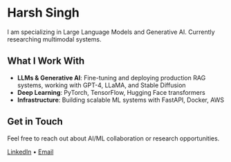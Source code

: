 # Harsh Singh

 I am specializing in Large Language Models and Generative AI. Currently researching multimodal systems.

## What I Work With

- **LLMs & Generative AI**: Fine-tuning and deploying production RAG systems, working with GPT-4, LLaMA, and Stable Diffusion
- **Deep Learning**: PyTorch, TensorFlow, Hugging Face transformers
- **Infrastructure**: Building scalable ML systems with FastAPI, Docker, AWS


## Get in Touch

Feel free to reach out about AI/ML collaboration or research opportunities.

[LinkedIn](https://linkedin.com/in/harsh-singh-31430635b) • [Email](mailto:harsh_202300551@smit.smu.edu.in)
